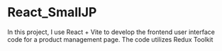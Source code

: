 # React_SmallJP
In this project, I use React + Vite to develop the frontend user interface code for a product management page. The code utilizes Redux Toolkit
